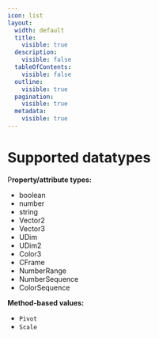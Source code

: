 ```yaml
---
icon: list
layout:
  width: default
  title:
    visible: true
  description:
    visible: false
  tableOfContents:
    visible: false
  outline:
    visible: true
  pagination:
    visible: true
  metadata:
    visible: true
---
```


# Supported datatypes

P**roperty/attribute types:**

* boolean
* number
* string
* Vector2
* Vector3
* UDim
* UDim2
* Color3
* CFrame
* NumberRange
* NumberSequence
* ColorSequence



**Method-based values:**

* `Pivot`
* `Scale`
